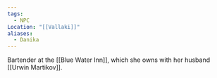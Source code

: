 ```yaml
---
tags:
  - NPC
Location: "[[Vallaki]]"
aliases:
  - Danika
---
```

Bartender at the [[Blue Water Inn]], which she owns with her husband [[Urwin Martikov]].